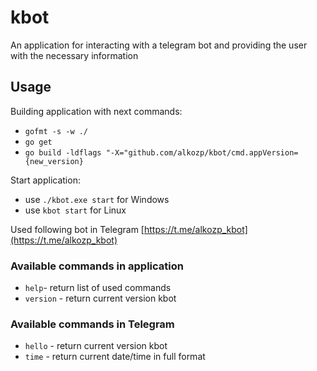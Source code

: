 # kbot

An application for interacting with a telegram bot and providing the user with the necessary information

## Usage

Building application with next commands:
* `gofmt -s -w ./`
* `go get`
* `go build -ldflags "-X="github.com/alkozp/kbot/cmd.appVersion={new_version}`

Start application:
* use `./kbot.exe start` for Windows  
* use `kbot start` for Linux

Used following bot in Telegram [https://t.me/alkozp_kbot](https://t.me/alkozp_kbot)

### Available commands in application
* `help`- return list of used commands
* `version` - return current version kbot


### Available commands in Telegram
* `hello` - return current version kbot
* `time` - return current date/time in full format

